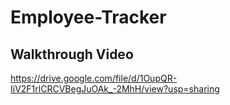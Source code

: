 # Employee-Tracker

## Walkthrough Video
https://drive.google.com/file/d/1OupQR-IiV2F1rlCRCVBegJuOAk_-2MhH/view?usp=sharing
